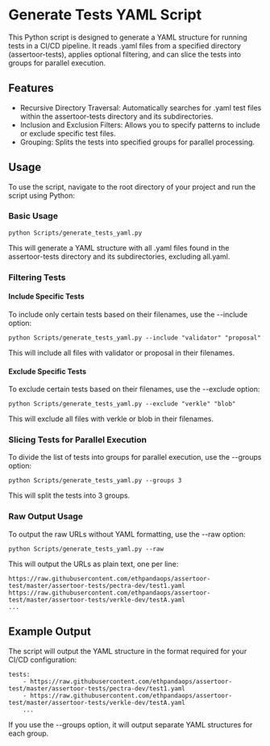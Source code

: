 # Generate Tests YAML Script

This Python script is designed to generate a YAML structure for running tests in a CI/CD pipeline. It reads .yaml files from a specified directory (assertoor-tests), applies optional filtering, and can slice the tests into groups for parallel execution.

## Features

- Recursive Directory Traversal: Automatically searches for .yaml test files within the assertoor-tests directory and its subdirectories.
- Inclusion and Exclusion Filters: Allows you to specify patterns to include or exclude specific test files.
- Grouping: Splits the tests into specified groups for parallel processing.

## Usage
To use the script, navigate to the root directory of your project and run the script using Python:

### Basic Usage

`python Scripts/generate_tests_yaml.py`

This will generate a YAML structure with all .yaml files found in the assertoor-tests directory and its subdirectories, excluding all.yaml.

### Filtering Tests
#### Include Specific Tests

To include only certain tests based on their filenames, use the --include option:

`python Scripts/generate_tests_yaml.py --include "validator" "proposal"`

This will include all files with validator or proposal in their filenames.

#### Exclude Specific Tests

To exclude certain tests based on their filenames, use the --exclude option:

`python Scripts/generate_tests_yaml.py --exclude "verkle" "blob"`

This will exclude all files with verkle or blob in their filenames.

### Slicing Tests for Parallel Execution

To divide the list of tests into groups for parallel execution, use the --groups option:

`python Scripts/generate_tests_yaml.py --groups 3`

This will split the tests into 3 groups.

### Raw Output Usage
To output the raw URLs without YAML formatting, use the --raw option:

`python Scripts/generate_tests_yaml.py --raw`

This will output the URLs as plain text, one per line:

```
https://raw.githubusercontent.com/ethpandaops/assertoor-test/master/assertoor-tests/pectra-dev/test1.yaml
https://raw.githubusercontent.com/ethpandaops/assertoor-test/master/assertoor-tests/verkle-dev/testA.yaml
...
```

## Example Output
The script will output the YAML structure in the format required for your CI/CD configuration:

```
tests:
    - https://raw.githubusercontent.com/ethpandaops/assertoor-test/master/assertoor-tests/pectra-dev/test1.yaml
    - https://raw.githubusercontent.com/ethpandaops/assertoor-test/master/assertoor-tests/verkle-dev/testA.yaml
    ...
```

If you use the --groups option, it will output separate YAML structures for each group.
